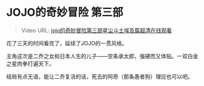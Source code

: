 # JOJO的奇妙冒险 第三部

> Video URL: [jojo的奇妙冒险第三部星尘斗士埃及篇超清在线观看](https://www.ammmi.com/movie/52585.html)

花了三天的时间看完了，延续了JOJO的一贯风格。

主角这次是二乔之女和日本人生的儿子——空条承太郎，强硬而又体贴。一双白金之星肉拳打遍天下。

结局有点无语，能让二乔复活的话，死去的阿奇（那条愚者狗）理应也可以吧。